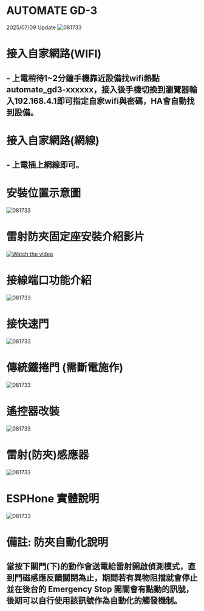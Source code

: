 # AUTOMATE GD-3
2025/07/09 Update
![081733](/GD_3/image/S__461128391.JPG)
# 接入自家網路(WIFI)
## -  上電稍待1~2分鐘手機靠近設備找wifi熱點 automate_gd3-xxxxxx，接入後手機切換到瀏覽器輸入192.168.4.1即可指定自家wifi與密碼，HA會自動找到設備。
# 接入自家網路(網線)
## -  上電插上網線即可。

# 安裝位置示意圖
![081733](/GD_3/image/20250519_10.JPG)

# 雷射防夾固定座安裝介紹影片


[![Watch the video](/GD_3/image/0DC7FB78.jpg)](https://youtu.be/ib7bx3xiUsE)

# 接線端口功能介紹
![081733](/GD_3/image/S__133849093_1.JPG)

# 接快速門
![081733](/GD_3/image/20250519_3.JPG)

# 傳統鐵捲門 (需斷電施作)
![081733](/GD_3/image/20250519_5.JPG)

# 遙控器改裝
![081733](/GD_3/image/S__133849093_2.JPG)

# 雷射(防夾)感應器
![081733](/GD_3/image/image1345.JPG)

# ESPHone 實體說明
![081733](/GD_3/image/20250519_14.JPG)

# 備註: 防夾自動化說明
## 當按下關門(下)的動作會送電給雷射開啟偵測模式，直到門磁感應反饋關閉為止，期間若有異物阻擋就會停止並在後台的 Emergency Stop 開關會有點動的訊號，後期可以自行使用該訊號作為自動化的觸發機制。



